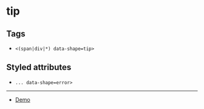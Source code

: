 # tip

## Tags

- `<(span|div|*) data-shape=tip>`

## Styled attributes

- `... data-shape=error>`

---

- [Demo](https://axtk.me/x/web_essentials#tip)
